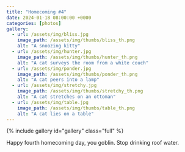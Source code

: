 ```yaml
---
title: "Homecoming #4"
date: 2024-01-18 08:00:00 +0000
categories: [photos]
gallery:
  - url: /assets/img/bliss.jpg
    image_path: /assets/img/thumbs/bliss_th.png
    alt: "A snoozing kitty"
  - url: /assets/img/hunter.jpg
    image_path: /assets/img/thumbs/hunter_th.png
    alt: "A cat surveys the room from a white couch"
  - url: /assets/img/ponder.jpg
    image_path: /assets/img/thumbs/ponder_th.png
    alt: "A cat peers into a lamp"
  - url: /assets/img/stretchy.jpg
    image_path: /assets/img/thumbs/stretchy_th.png
    alt: "A cat stretches on an ottoman"
  - url: /assets/img/table.jpg
    image_path: /assets/img/thumbs/table_th.png
    alt: "A cat lies on a table"
---
```


{% include gallery id="gallery" class="full" %}

Happy fourth homecoming day, you goblin. Stop drinking roof water.